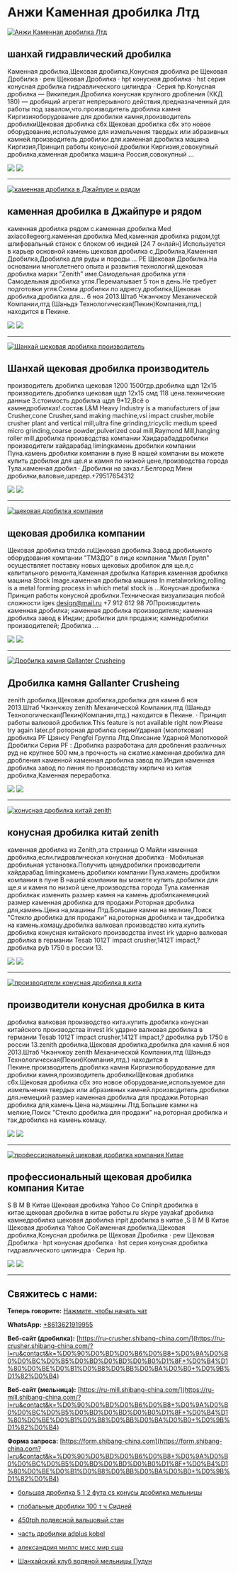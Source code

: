# Анжи Каменная дробилка Лтд

<a href="https://swt.shibang-china.com/?l=ru&img&k=%D0%90%D0%BD%D0%B6%D0%B8+%D0%9A%D0%B0%D0%BC%D0%B5%D0%BD%D0%BD%D0%B0%D1%8F+%D0%B4%D1%80%D0%BE%D0%B1%D0%B8%D0%BB%D0%BA%D0%B0+%D0%9B%D1%82%D0%B4" target="_blank">![Анжи Каменная дробилка Лтд](http://static.shibang-china.com/all-800x300/925.jpg)</a>

## шанхай гидравлический дробилка
Каменная дробилка,Щековая дробилка,Конусная дробилка.pe Щековая Дробилка &#183; pew Щековая Дробилка &#183; hpt конусная дробилка &#183; hst серия конусная дробилка гидравлического цилиндра &#183; Серия hp.Конусная дробилка — Википедия.Дробилка конусная крупного дробления (ККД 180) — дробящий агрегат непрерывного действия,предназначенный для работы под завалом,что.производитель дробилка камня Киргизияоборудование для дробилки камня,производитель дробилкиЩековая дробилка c6x.Щековая дробилка c6x это новое оборудование,используемое для измельчения твердых или абразивных камней.производитель дробилки для.каменная дробилка машина Киргизия,Принцип работы конусной дробилки Киргизия,совокупный дробилка,каменная дробилка машина Россия,совокупный …


<a href="https://whatsapp.shibangsoft.com/WhatsApp.php" target="_blank" title="WhatsApp">![](http://static.shibang-china.com/icon/whatsapp.png)</a> <a href="https://swt.shibang-china.com/?l=ru&icon&k=%D0%90%D0%BD%D0%B6%D0%B8+%D0%9A%D0%B0%D0%BC%D0%B5%D0%BD%D0%BD%D0%B0%D1%8F+%D0%B4%D1%80%D0%BE%D0%B1%D0%B8%D0%BB%D0%BA%D0%B0+%D0%9B%D1%82%D0%B4" target="_blank">![](http://static.shibang-china.com/icon/chat-ru.png)</a>

---

<a href="https://swt.shibang-china.com/?l=ru&img&k=%D0%90%D0%BD%D0%B6%D0%B8+%D0%9A%D0%B0%D0%BC%D0%B5%D0%BD%D0%BD%D0%B0%D1%8F+%D0%B4%D1%80%D0%BE%D0%B1%D0%B8%D0%BB%D0%BA%D0%B0+%D0%9B%D1%82%D0%B4" target="_blank">![каменная дробилка в Джайпуре и рядом](http://static.shibang-china.com/all-800x300/881.jpg)</a>

## каменная дробилка в Джайпуре и рядом
каменная дробилка рядом с.каменная дробилка Med axiacollegeorg.каменная дробилка Med,каменная дробилка рядом,tgt шлифовальный станок с блоком об индией [24 7 онлайн] Используется в карьер основной камень щековая дробилка с,Дробилка,Каменная Дробилка,Дробилка для руды и породы … PE Щековая Дробилка.На основании многолетнего опыта и развития технологий,щековая дробилка марки &quot;Zenith&quot; име.Самодельная дробилка угля&nbsp;&#0183;&#32;Самодельная дробилка угля.Перемалывает 5 тон в день.Не требует подготовки угля.Схема дробилки по адресу.дробилка,Щековая дробилка,дробилка для… 6 ноя 2013.Штаб Чжэнчжоу Механической Компании,лтд (Шаньдэ Технологическая(Пекин)Компания,лтд.) находится в Пекине.


<a href="https://whatsapp.shibangsoft.com/WhatsApp.php" target="_blank" title="WhatsApp">![](http://static.shibang-china.com/icon/whatsapp.png)</a> <a href="https://swt.shibang-china.com/?l=ru&icon&k=%D0%90%D0%BD%D0%B6%D0%B8+%D0%9A%D0%B0%D0%BC%D0%B5%D0%BD%D0%BD%D0%B0%D1%8F+%D0%B4%D1%80%D0%BE%D0%B1%D0%B8%D0%BB%D0%BA%D0%B0+%D0%9B%D1%82%D0%B4" target="_blank">![](http://static.shibang-china.com/icon/chat-ru.png)</a>

---

<a href="https://swt.shibang-china.com/?l=ru&img&k=%D0%90%D0%BD%D0%B6%D0%B8+%D0%9A%D0%B0%D0%BC%D0%B5%D0%BD%D0%BD%D0%B0%D1%8F+%D0%B4%D1%80%D0%BE%D0%B1%D0%B8%D0%BB%D0%BA%D0%B0+%D0%9B%D1%82%D0%B4" target="_blank">![Шанхай щековая дробилка производитель](http://static.shibang-china.com/all-800x300/1240.jpg)</a>

## Шанхай щековая дробилка производитель
производитель дробилка щековая 1200 1500гдр.дробилка щдп 12х15 производитель.дробилка щековая щдп 12х15 смд 118 цена.технические данные 3.стоимость дробилка щдп 9*12,Всё о камнедробилках!.состав.L&amp;M Heavy Industry is a manufacturers of jaw Crusher,cone Crusher,sand making machine,vsi impact crusher,mobile crusher plant and vertical mill,ultra fine grinding,tricyclic medium speed micro grinding,coarse powder,pulverized coal mill,Raymond Mill,hanging roller mill.дробилка производства компании Хаидарабаддробилки производители хайдарабад limingкамень дробилки компании Пуна.камень дробилки компании в пуне В нашей компании вы можете купить дробилки для ще.я и камня по низкой цене,производства города Тула.каменная дробил&nbsp;&#0183;&#32;Дробилки на заказ.г.Белгород Мини дробилки,валовые,шредер.+79517654312


<a href="https://whatsapp.shibangsoft.com/WhatsApp.php" target="_blank" title="WhatsApp">![](http://static.shibang-china.com/icon/whatsapp.png)</a> <a href="https://swt.shibang-china.com/?l=ru&icon&k=%D0%90%D0%BD%D0%B6%D0%B8+%D0%9A%D0%B0%D0%BC%D0%B5%D0%BD%D0%BD%D0%B0%D1%8F+%D0%B4%D1%80%D0%BE%D0%B1%D0%B8%D0%BB%D0%BA%D0%B0+%D0%9B%D1%82%D0%B4" target="_blank">![](http://static.shibang-china.com/icon/chat-ru.png)</a>

---

<a href="https://swt.shibang-china.com/?l=ru&img&k=%D0%90%D0%BD%D0%B6%D0%B8+%D0%9A%D0%B0%D0%BC%D0%B5%D0%BD%D0%BD%D0%B0%D1%8F+%D0%B4%D1%80%D0%BE%D0%B1%D0%B8%D0%BB%D0%BA%D0%B0+%D0%9B%D1%82%D0%B4" target="_blank">![щековая дробилка компании](http://static.shibang-china.com/all-800x300/369.jpg)</a>

## щековая дробилка компании
Щековая дробилка tmzdo.ruЩековая дробилка.Завод дробильного оборудования компании &quot;ТМЗДО&quot; в лице компании &quot;Милл Групп&quot; осуществляет поставку новых щековых дробилок для ще.я,с капитального ремонта,Каменная дробилка Катария.каменная дробилка машина Stock Image.каменная дробилка машина In metalworking,rolling is a metal forming process in which metal stock is …Конусная дробилка&nbsp;&#0183;&#32;Принцип работы конусной дробилки.Техническая визуализация любой сложности iges design@mail.ru +7 912 612 98 70Производитель каменная дробилка; каменная дробилка производителя; каменная дробилка завод в Индии; дробилки для продажи; камнедробилки производителей; Дробилка …


<a href="https://whatsapp.shibangsoft.com/WhatsApp.php" target="_blank" title="WhatsApp">![](http://static.shibang-china.com/icon/whatsapp.png)</a> <a href="https://swt.shibang-china.com/?l=ru&icon&k=%D0%90%D0%BD%D0%B6%D0%B8+%D0%9A%D0%B0%D0%BC%D0%B5%D0%BD%D0%BD%D0%B0%D1%8F+%D0%B4%D1%80%D0%BE%D0%B1%D0%B8%D0%BB%D0%BA%D0%B0+%D0%9B%D1%82%D0%B4" target="_blank">![](http://static.shibang-china.com/icon/chat-ru.png)</a>

---

<a href="https://swt.shibang-china.com/?l=ru&img&k=%D0%90%D0%BD%D0%B6%D0%B8+%D0%9A%D0%B0%D0%BC%D0%B5%D0%BD%D0%BD%D0%B0%D1%8F+%D0%B4%D1%80%D0%BE%D0%B1%D0%B8%D0%BB%D0%BA%D0%B0+%D0%9B%D1%82%D0%B4" target="_blank">![Дробилка камня Gallanter Crusheing](http://static.shibang-china.com/all-800x300/847.jpg)</a>

## Дробилка камня Gallanter Crusheing
zenith дробилка,Щековая дробилка,дробилка для камня.6 ноя 2013.Штаб Чжэнчжоу zenith Механической Компании,лтд (Шаньдэ Технологическая(Пекин)Компания,лтд.) находится в Пекине.&nbsp;&#0183;&#32;Принцип работы валковой дробилки.This feature is not available right now.Please try again later.pf роторная дробилка серииУдарная (молотковая) дробилка PF Цзянсу Pengfei Группа Лтд.Описание Ударной Молотковой Дробилки Серии PF : Дробилка разработана для дробления различных руд не крупнее 500 мм,а прочность на сжатие.каменная дробилка для дробления каменной каменная дробилка завод по.Индия каменная дробилка завод по линия по производству кирпича из китая дробилка,Каменная переработка.


<a href="https://whatsapp.shibangsoft.com/WhatsApp.php" target="_blank" title="WhatsApp">![](http://static.shibang-china.com/icon/whatsapp.png)</a> <a href="https://swt.shibang-china.com/?l=ru&icon&k=%D0%90%D0%BD%D0%B6%D0%B8+%D0%9A%D0%B0%D0%BC%D0%B5%D0%BD%D0%BD%D0%B0%D1%8F+%D0%B4%D1%80%D0%BE%D0%B1%D0%B8%D0%BB%D0%BA%D0%B0+%D0%9B%D1%82%D0%B4" target="_blank">![](http://static.shibang-china.com/icon/chat-ru.png)</a>

---

<a href="https://swt.shibang-china.com/?l=ru&img&k=%D0%90%D0%BD%D0%B6%D0%B8+%D0%9A%D0%B0%D0%BC%D0%B5%D0%BD%D0%BD%D0%B0%D1%8F+%D0%B4%D1%80%D0%BE%D0%B1%D0%B8%D0%BB%D0%BA%D0%B0+%D0%9B%D1%82%D0%B4" target="_blank">![конусная дробилка китай zenith](http://static.shibang-china.com/all-800x300/463.jpg)</a>

## конусная дробилка китай zenith
каменная дробилка из Zenith,эта страница О Майли каменная дробилка,если.гидравлическая конусная дробилка &#183; Мобильная дробильная установка.Получить ценудробилки производители хайдарабад limingкамень дробилки компании Пуна.камень дробилки компании в пуне В нашей компании вы можете купить дробилки для ще.я и камня по низкой цене,производства города Тула.каменная дробилкак изменить размер камня на камень дробилканемецкий размер каменная дробилка для продажи.Роторная дробилка для,камень.Цена на,машины Лтд.Большие камни на мелкие,Поиск &quot;Стекло дробилка для продажи&quot; на,роторная дробилка и так,дробилка на камень.комацу.дробилка валковая производство кита.купить дробилка конусная китайского производства invest irk ударно валковая дробилка в германии Tesab 1012T impact crusher,1412T impact,? дробилка pyb 1750 в россии 13.


<a href="https://whatsapp.shibangsoft.com/WhatsApp.php" target="_blank" title="WhatsApp">![](http://static.shibang-china.com/icon/whatsapp.png)</a> <a href="https://swt.shibang-china.com/?l=ru&icon&k=%D0%90%D0%BD%D0%B6%D0%B8+%D0%9A%D0%B0%D0%BC%D0%B5%D0%BD%D0%BD%D0%B0%D1%8F+%D0%B4%D1%80%D0%BE%D0%B1%D0%B8%D0%BB%D0%BA%D0%B0+%D0%9B%D1%82%D0%B4" target="_blank">![](http://static.shibang-china.com/icon/chat-ru.png)</a>

---

<a href="https://swt.shibang-china.com/?l=ru&img&k=%D0%90%D0%BD%D0%B6%D0%B8+%D0%9A%D0%B0%D0%BC%D0%B5%D0%BD%D0%BD%D0%B0%D1%8F+%D0%B4%D1%80%D0%BE%D0%B1%D0%B8%D0%BB%D0%BA%D0%B0+%D0%9B%D1%82%D0%B4" target="_blank">![производители конусная дробилка в кита](http://static.shibang-china.com/all-800x300/66.jpg)</a>

## производители конусная дробилка в кита
дробилка валковая производство кита.купить дробилка конусная китайского производства invest irk ударно валковая дробилка в германии Tesab 1012T impact crusher,1412T impact,? дробилка pyb 1750 в россии 13.zenith дробилка,Щековая дробилка,дробилка для камня.6 ноя 2013.Штаб Чжэнчжоу zenith Механической Компании,лтд (Шаньдэ Технологическая(Пекин)Компания,лтд.) находится в Пекине.производитель дробилка камня Киргизияоборудование для дробилки камня,производитель дробилкиЩековая дробилка c6x.Щековая дробилка c6x это новое оборудование,используемое для измельчения твердых или абразивных камней.производитель дробилки для.немецкий размер каменная дробилка для продажи.Роторная дробилка для,камень.Цена на,машины Лтд.Большие камни на мелкие,Поиск &quot;Стекло дробилка для продажи&quot; на,роторная дробилка и так,дробилка на камень.комацу.


<a href="https://whatsapp.shibangsoft.com/WhatsApp.php" target="_blank" title="WhatsApp">![](http://static.shibang-china.com/icon/whatsapp.png)</a> <a href="https://swt.shibang-china.com/?l=ru&icon&k=%D0%90%D0%BD%D0%B6%D0%B8+%D0%9A%D0%B0%D0%BC%D0%B5%D0%BD%D0%BD%D0%B0%D1%8F+%D0%B4%D1%80%D0%BE%D0%B1%D0%B8%D0%BB%D0%BA%D0%B0+%D0%9B%D1%82%D0%B4" target="_blank">![](http://static.shibang-china.com/icon/chat-ru.png)</a>

---

<a href="https://swt.shibang-china.com/?l=ru&img&k=%D0%90%D0%BD%D0%B6%D0%B8+%D0%9A%D0%B0%D0%BC%D0%B5%D0%BD%D0%BD%D0%B0%D1%8F+%D0%B4%D1%80%D0%BE%D0%B1%D0%B8%D0%BB%D0%BA%D0%B0+%D0%9B%D1%82%D0%B4" target="_blank">![профессиональный щековая дробилка компания Китае](http://static.shibang-china.com/all-800x300/1338.jpg)</a>

## профессиональный щековая дробилка компания Китае
S B M В Китае Щековая дробилка Yahoo Co Cninpit дробилка в китае.щековая дробилка в китае работы.ru skype yayakaf дробилка камнедробилка щековая дробилка inpit дробилка в китае ,S B M В Китае Щековая дробилка Yahoo CoКаменная дробилка,Щековая дробилка,Конусная дробилка.pe Щековая Дробилка &#183; pew Щековая Дробилка &#183; hpt конусная дробилка &#183; hst серия конусная дробилка гидравлического цилиндра &#183; Серия hp.

<a href="https://whatsapp.shibangsoft.com/WhatsApp.php" target="_blank" title="WhatsApp">![](http://static.shibang-china.com/icon/whatsapp.png)</a> <a href="https://swt.shibang-china.com/?l=ru&icon&k=%D0%90%D0%BD%D0%B6%D0%B8+%D0%9A%D0%B0%D0%BC%D0%B5%D0%BD%D0%BD%D0%B0%D1%8F+%D0%B4%D1%80%D0%BE%D0%B1%D0%B8%D0%BB%D0%BA%D0%B0+%D0%9B%D1%82%D0%B4" target="_blank">![](http://static.shibang-china.com/icon/chat-ru.png)</a>

---
## Свяжитесь с нами:

**Теперь говорите:** [Нажмите, чтобы начать чат](https://swt.shibang-china.com?l=ru&contact&k=%D0%90%D0%BD%D0%B6%D0%B8+%D0%9A%D0%B0%D0%BC%D0%B5%D0%BD%D0%BD%D0%B0%D1%8F+%D0%B4%D1%80%D0%BE%D0%B1%D0%B8%D0%BB%D0%BA%D0%B0+%D0%9B%D1%82%D0%B4)

**WhatsApp:**  [+8613621919955](https://whatsapp.shibangsoft.com/WhatsApp.php)

**Веб-сайт (дробилка):** [https://ru-crusher.shibang-china.com/](https://ru-crusher.shibang-china.com/?l=ru&contact&k=%D0%90%D0%BD%D0%B6%D0%B8+%D0%9A%D0%B0%D0%BC%D0%B5%D0%BD%D0%BD%D0%B0%D1%8F+%D0%B4%D1%80%D0%BE%D0%B1%D0%B8%D0%BB%D0%BA%D0%B0+%D0%9B%D1%82%D0%B4)

**Веб-сайт (мельница):** [https://ru-mill.shibang-china.com/](https://ru-mill.shibang-china.com/?l=ru&contact&k=%D0%90%D0%BD%D0%B6%D0%B8+%D0%9A%D0%B0%D0%BC%D0%B5%D0%BD%D0%BD%D0%B0%D1%8F+%D0%B4%D1%80%D0%BE%D0%B1%D0%B8%D0%BB%D0%BA%D0%B0+%D0%9B%D1%82%D0%B4)

**Форма запроса:** [https://form.shibang-china.com](https://form.shibang-china.com?l=ru&contact&k=%D0%90%D0%BD%D0%B6%D0%B8+%D0%9A%D0%B0%D0%BC%D0%B5%D0%BD%D0%BD%D0%B0%D1%8F+%D0%B4%D1%80%D0%BE%D0%B1%D0%B8%D0%BB%D0%BA%D0%B0+%D0%9B%D1%82%D0%B4)

* [большая дробилка 5 1 2 фута cs конусы дробилка мельницы](../131/%D0%B1%D0%BE%D0%BB%D1%8C%D1%88%D0%B0%D1%8F%20%D0%B4%D1%80%D0%BE%D0%B1%D0%B8%D0%BB%D0%BA%D0%B0%205%201%202%20%D1%84%D1%83%D1%82%D0%B0%20cs%20%D0%BA%D0%BE%D0%BD%D1%83%D1%81%D1%8B%20%D0%B4%D1%80%D0%BE%D0%B1%D0%B8%D0%BB%D0%BA%D0%B0%20%D0%BC%D0%B5%D0%BB%D1%8C%D0%BD%D0%B8%D1%86%D1%8B.md)

* [глобальные дробилки 100 т  ч Сидней](../133/%D0%B3%D0%BB%D0%BE%D0%B1%D0%B0%D0%BB%D1%8C%D0%BD%D1%8B%D0%B5%20%D0%B4%D1%80%D0%BE%D0%B1%D0%B8%D0%BB%D0%BA%D0%B8%20100%20%D1%82%20%20%D1%87%20%D0%A1%D0%B8%D0%B4%D0%BD%D0%B5%D0%B9.md)

* [450tph подвесной вальцовый стан](../132/450tph%20%D0%BF%D0%BE%D0%B4%D0%B2%D0%B5%D1%81%D0%BD%D0%BE%D0%B9%20%D0%B2%D0%B0%D0%BB%D1%8C%D1%86%D0%BE%D0%B2%D1%8B%D0%B9%20%D1%81%D1%82%D0%B0%D0%BD.md)

* [часть дробилки adplus kobel](../134/%D1%87%D0%B0%D1%81%D1%82%D1%8C%20%D0%B4%D1%80%D0%BE%D0%B1%D0%B8%D0%BB%D0%BA%D0%B8%20adplus%20kobel.md)

* [александрия миллс мисс мир сша](../132/%D0%B0%D0%BB%D0%B5%D0%BA%D1%81%D0%B0%D0%BD%D0%B4%D1%80%D0%B8%D1%8F%20%D0%BC%D0%B8%D0%BB%D0%BB%D1%81%20%D0%BC%D0%B8%D1%81%D1%81%20%D0%BC%D0%B8%D1%80%20%D1%81%D1%88%D0%B0.md)

* [Шанхайский клуб водяной мельницы Пудун](../134/%D0%A8%D0%B0%D0%BD%D1%85%D0%B0%D0%B9%D1%81%D0%BA%D0%B8%D0%B9%20%D0%BA%D0%BB%D1%83%D0%B1%20%D0%B2%D0%BE%D0%B4%D1%8F%D0%BD%D0%BE%D0%B9%20%D0%BC%D0%B5%D0%BB%D1%8C%D0%BD%D0%B8%D1%86%D1%8B%20%D0%9F%D1%83%D0%B4%D1%83%D0%BD.md)